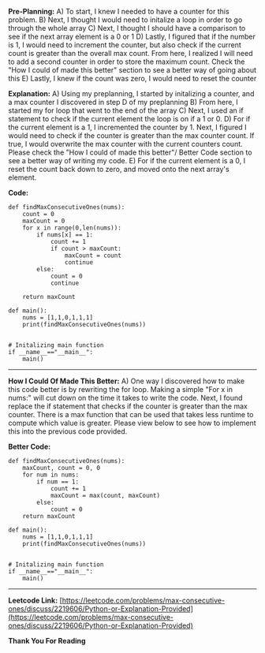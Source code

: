 **Pre-Planning:**
	A) To start, I knew I needed to have a counter for this problem. 
	B) Next, I thought I would need to initalize a loop in order to go through the whole array
	C) Next, I thought I should have a comparison to see if the next array element is a 0 or 1
	D) Lastly, I figured that if the number is 1, I would need to increment the counter, but also check if the current count is greater than the overall max count. From here, I realized I will need to add a second counter in order to store the maximum count. Check the "How I could of made this better" section to see a better way of going about this
	E) Lastly, I knew if the count was zero, I would need to reset the counter
	
**Explanation:**
	A) Using my preplanning, I started by initalizing a counter, and a max counter I discovered in step D of my preplanning
	B) From here, I started my for loop that went to the end of the array
	C) Next, I used an if statement to check if the current element the loop is on if a 1 or 0. 
	D) For if the current element is a 1, I incremented the counter by 1. Next, I figured I would need to check if the counter is greater than the max counter count. If true, I would overwrite the max counter with the current counters count. Please check the "How I could of made this better"/ Better Code section to see a better way of writing my code.
	E) For if the current element is a 0, I reset the count back down to zero, and moved onto the next array's element.

**Code:**

	def findMaxConsecutiveOnes(nums):
        count = 0
        maxCount = 0
        for x in range(0,len(nums)):
            if nums[x] == 1:
                count += 1
                if count > maxCount:
                    maxCount = count
                    continue
            else:          
                count = 0
                continue

        return maxCount
    
    def main():
        nums = [1,1,0,1,1,1]
        print(findMaxConsecutiveOnes(nums))
    
    
    # Initalizing main function
    if __name__=="__main__":
        main()
		
----

**How I Could Of Made This Better:**
	A) One way I discovered how to make this code better is by rewriting the for loop. Making a simple "For x in nums:" will cut down on the time it takes to write the code. Next, I found replace the if statement that checks if the counter is greater than the max counter. There is a max function that can be used that takes less runtime to compute which value is greater. Please view below to see how to implement this into the previous code provided.

**Better Code:**
	
	def findMaxConsecutiveOnes(nums):
        maxCount, count = 0, 0
        for num in nums:
            if num == 1:
                count += 1
                maxCount = max(count, maxCount)
            else:
                count = 0
        return maxCount
    
    def main():
        nums = [1,1,0,1,1,1]
        print(findMaxConsecutiveOnes(nums))
  
  
    # Initalizing main function
    if __name__=="__main__":
        main()
		
----
**Leetcode Link:**
[https://leetcode.com/problems/max-consecutive-ones/discuss/2219606/Python-or-Explanation-Provided](https://leetcode.com/problems/max-consecutive-ones/discuss/2219606/Python-or-Explanation-Provided)

**Thank You For Reading**
	
